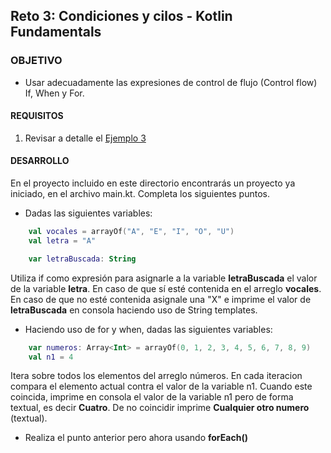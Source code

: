 ## Reto 3: Condiciones y cilos - Kotlin Fundamentals 

### OBJETIVO 

- Usar adecuadamente las expresiones de control de flujo (Control flow) If, When y For. 

#### REQUISITOS 

1. Revisar a detalle el [Ejemplo 3](/../../tree/master/Sesion-01/Ejemplo-03)

#### DESARROLLO

En el proyecto incluido en este directorio encontrarás un proyecto ya iniciado, en el archivo main.kt. Completa los siguientes puntos.

- Dadas las siguientes variables:
```kotlin
    val vocales = arrayOf("A", "E", "I", "O", "U")
    val letra = "A"

    var letraBuscada: String
```
Utiliza if como expresión para asignarle a la variable **letraBuscada** el valor de la variable **letra**. En caso de que sí esté contenida en el arreglo **vocales**. En caso de que no esté contenida asignale una "X" e imprime el valor de **letraBuscada** en consola
haciendo uso de String templates.

- Haciendo uso de for y when, dadas las siguientes variables:
```kotlin
    var numeros: Array<Int> = arrayOf(0, 1, 2, 3, 4, 5, 6, 7, 8, 9)
    val n1 = 4
```
Itera sobre todos los elementos del arreglo números. En cada iteracion compara el elemento actual contra el valor de la variable n1. Cuando este coincida, imprime en consola el valor de la variable n1 pero de forma textual, es decir **Cuatro**. De no coincidir imprime **Cualquier otro numero** (textual).

- Realiza el punto anterior pero ahora usando **forEach()**
